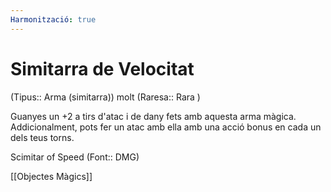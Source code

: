 ```yaml
---
Harmonització: true
---
```

# Simitarra de Velocitat

(Tipus:: Arma (simitarra)) molt (Raresa:: Rara )

Guanyes un +2 a tirs d'atac i de dany fets amb aquesta arma màgica. Addicionalment, pots fer un atac amb ella amb una acció bonus en cada un dels teus torns.

Scimitar of Speed (Font:: DMG)

[[Objectes Màgics]]